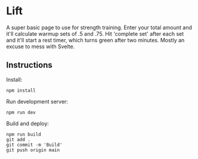# Lift

A super basic page to use for strength training. Enter your total amount and it'll calculate warmup sets of .5 and .75. Hit 'complete set' after each set and it'll start a rest timer, which turns green after two minutes. Mostly an excuse to mess with Svelte.

## Instructions

Install:

```
npm install
```

Run development server:

```
npm run dev
```

Build and deploy:

```
npm run build
git add .
git commit -m 'Build'
git push origin main
```
